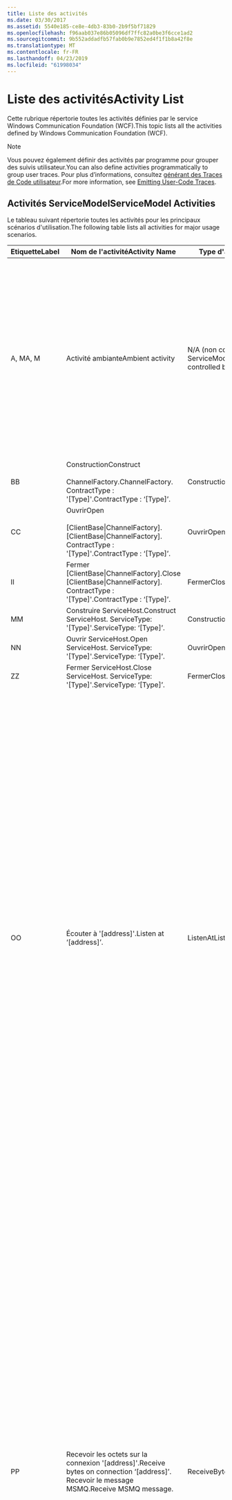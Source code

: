 ```yaml
---
title: Liste des activités
ms.date: 03/30/2017
ms.assetid: 5540e185-ce8e-4db3-83b0-2b9f5bf71829
ms.openlocfilehash: f96aab037e86b05096df7ffc82a0be3f6cce1ad2
ms.sourcegitcommit: 9b552addadfb57fab0b9e7852ed4f1f1b8a42f8e
ms.translationtype: MT
ms.contentlocale: fr-FR
ms.lasthandoff: 04/23/2019
ms.locfileid: "61998034"
---
```

# <a name="activity-list"></a><span data-ttu-id="02de2-102">Liste des activités</span><span class="sxs-lookup"><span data-stu-id="02de2-102">Activity List</span></span>
<span data-ttu-id="02de2-103">Cette rubrique répertorie toutes les activités définies par le service Windows Communication Foundation (WCF).</span><span class="sxs-lookup"><span data-stu-id="02de2-103">This topic lists all the activities defined by Windows Communication Foundation (WCF).</span></span>  
  
> [!NOTE]
>  <span data-ttu-id="02de2-104">Vous pouvez également définir des activités par programme pour grouper des suivis utilisateur.</span><span class="sxs-lookup"><span data-stu-id="02de2-104">You can also define activities programmatically to group user traces.</span></span> <span data-ttu-id="02de2-105">Pour plus d’informations, consultez [générant des Traces de Code utilisateur](../../../../../docs/framework/wcf/diagnostics/tracing/emitting-user-code-traces.md).</span><span class="sxs-lookup"><span data-stu-id="02de2-105">For more information, see [Emitting User-Code Traces](../../../../../docs/framework/wcf/diagnostics/tracing/emitting-user-code-traces.md).</span></span>  
  
## <a name="servicemodel-activities"></a><span data-ttu-id="02de2-106">Activités ServiceModel</span><span class="sxs-lookup"><span data-stu-id="02de2-106">ServiceModel Activities</span></span>  
 <span data-ttu-id="02de2-107">Le tableau suivant répertorie toutes les activités pour les principaux scénarios d'utilisation.</span><span class="sxs-lookup"><span data-stu-id="02de2-107">The following table lists all activities for major usage scenarios.</span></span>  
  
|<span data-ttu-id="02de2-108">Etiquette</span><span class="sxs-lookup"><span data-stu-id="02de2-108">Label</span></span>|<span data-ttu-id="02de2-109">Nom de l'activité</span><span class="sxs-lookup"><span data-stu-id="02de2-109">Activity Name</span></span>|<span data-ttu-id="02de2-110">Type d'activité</span><span class="sxs-lookup"><span data-stu-id="02de2-110">Activity Type</span></span>|<span data-ttu-id="02de2-111">Description</span><span class="sxs-lookup"><span data-stu-id="02de2-111">Description</span></span>|  
|-----------|-------------------|-------------------|-----------------|  
|<span data-ttu-id="02de2-112">A, M</span><span class="sxs-lookup"><span data-stu-id="02de2-112">A, M</span></span>|<span data-ttu-id="02de2-113">Activité ambiante</span><span class="sxs-lookup"><span data-stu-id="02de2-113">Ambient activity</span></span>|<span data-ttu-id="02de2-114">N/A (non contrôlé par ServiceModel)</span><span class="sxs-lookup"><span data-stu-id="02de2-114">N/A (this is not controlled by ServiceModel)</span></span>|<span data-ttu-id="02de2-115">Activité dont l'ID est défini dans TLS avant les appels au code ServiceModel (côté client ou côté serveur).</span><span class="sxs-lookup"><span data-stu-id="02de2-115">The activity whose ID is set in TLS before any calls to ServiceModel code (client side or server side).</span></span><br /><br /> <span data-ttu-id="02de2-116">Exemple : Une activité où l’ouverture est appelée sur le client WCF ou serviceHost.open est appelée.</span><span class="sxs-lookup"><span data-stu-id="02de2-116">Example: An activity where  open is called on the WCF client or serviceHost.open is called.</span></span>|  
|<span data-ttu-id="02de2-117">B</span><span class="sxs-lookup"><span data-stu-id="02de2-117">B</span></span>|<span data-ttu-id="02de2-118">Construction</span><span class="sxs-lookup"><span data-stu-id="02de2-118">Construct</span></span><br /><br /> <span data-ttu-id="02de2-119">ChannelFactory.</span><span class="sxs-lookup"><span data-stu-id="02de2-119">ChannelFactory.</span></span> <span data-ttu-id="02de2-120">ContractType : '[Type]'.</span><span class="sxs-lookup"><span data-stu-id="02de2-120">ContractType : ‘[Type]’.</span></span>|<span data-ttu-id="02de2-121">Construction</span><span class="sxs-lookup"><span data-stu-id="02de2-121">Construct</span></span>||  
|<span data-ttu-id="02de2-122">C</span><span class="sxs-lookup"><span data-stu-id="02de2-122">C</span></span>|<span data-ttu-id="02de2-123">Ouvrir</span><span class="sxs-lookup"><span data-stu-id="02de2-123">Open</span></span><br /><br /> <span data-ttu-id="02de2-124">[ClientBase&#124;ChannelFactory].</span><span class="sxs-lookup"><span data-stu-id="02de2-124">[ClientBase&#124;ChannelFactory].</span></span> <span data-ttu-id="02de2-125">ContractType : '[Type]'.</span><span class="sxs-lookup"><span data-stu-id="02de2-125">ContractType : ‘[Type]’.</span></span>|<span data-ttu-id="02de2-126">Ouvrir</span><span class="sxs-lookup"><span data-stu-id="02de2-126">Open</span></span>||  
|<span data-ttu-id="02de2-127">I</span><span class="sxs-lookup"><span data-stu-id="02de2-127">I</span></span>|<span data-ttu-id="02de2-128">Fermer [ClientBase&#124;ChannelFactory].</span><span class="sxs-lookup"><span data-stu-id="02de2-128">Close [ClientBase&#124;ChannelFactory].</span></span> <span data-ttu-id="02de2-129">ContractType : '[Type]'.</span><span class="sxs-lookup"><span data-stu-id="02de2-129">ContractType : ‘[Type]’.</span></span>|<span data-ttu-id="02de2-130">Fermer</span><span class="sxs-lookup"><span data-stu-id="02de2-130">Close</span></span>||  
|<span data-ttu-id="02de2-131">M</span><span class="sxs-lookup"><span data-stu-id="02de2-131">M</span></span>|<span data-ttu-id="02de2-132">Construire ServiceHost.</span><span class="sxs-lookup"><span data-stu-id="02de2-132">Construct ServiceHost.</span></span> <span data-ttu-id="02de2-133">ServiceType: '[Type]'.</span><span class="sxs-lookup"><span data-stu-id="02de2-133">ServiceType: ‘[Type]’.</span></span>|<span data-ttu-id="02de2-134">Construction</span><span class="sxs-lookup"><span data-stu-id="02de2-134">Construct</span></span>||  
|<span data-ttu-id="02de2-135">N</span><span class="sxs-lookup"><span data-stu-id="02de2-135">N</span></span>|<span data-ttu-id="02de2-136">Ouvrir ServiceHost.</span><span class="sxs-lookup"><span data-stu-id="02de2-136">Open ServiceHost.</span></span> <span data-ttu-id="02de2-137">ServiceType: '[Type]'.</span><span class="sxs-lookup"><span data-stu-id="02de2-137">ServiceType: ‘[Type]’.</span></span>|<span data-ttu-id="02de2-138">Ouvrir</span><span class="sxs-lookup"><span data-stu-id="02de2-138">Open</span></span>||  
|<span data-ttu-id="02de2-139">Z</span><span class="sxs-lookup"><span data-stu-id="02de2-139">Z</span></span>|<span data-ttu-id="02de2-140">Fermer ServiceHost.</span><span class="sxs-lookup"><span data-stu-id="02de2-140">Close ServiceHost.</span></span> <span data-ttu-id="02de2-141">ServiceType: '[Type]'.</span><span class="sxs-lookup"><span data-stu-id="02de2-141">ServiceType: ‘[Type]’.</span></span>|<span data-ttu-id="02de2-142">Fermer</span><span class="sxs-lookup"><span data-stu-id="02de2-142">Close</span></span>||  
|<span data-ttu-id="02de2-143">O</span><span class="sxs-lookup"><span data-stu-id="02de2-143">O</span></span>|<span data-ttu-id="02de2-144">Écouter à '[address]'.</span><span class="sxs-lookup"><span data-stu-id="02de2-144">Listen at ‘[address]’.</span></span>|<span data-ttu-id="02de2-145">ListenAt</span><span class="sxs-lookup"><span data-stu-id="02de2-145">ListenAt</span></span>|<span data-ttu-id="02de2-146">Cette activité et la suivante sont spécifiques au transport.</span><span class="sxs-lookup"><span data-stu-id="02de2-146">This and the next activity are transport-specific.</span></span> <span data-ttu-id="02de2-147">L'activité ListenAt représente le contenu qui mappe à l'adresse à laquelle l'écouteur de canal écoute.</span><span class="sxs-lookup"><span data-stu-id="02de2-147">The ListenAt activity represents the content that maps to the address where the channel listener listens at.</span></span> <span data-ttu-id="02de2-148">Dans le cas de MSMQ, c'est la file d'attente elle-même qui depuis la file d'attente mappe à une adresse.</span><span class="sxs-lookup"><span data-stu-id="02de2-148">In the case of MSMQ, it is the queue itself since the queue maps to one address.</span></span> <span data-ttu-id="02de2-149">Cette activité écoute les connexions entrantes dans le cas des transports orientés connexion, et les messages MSMQ dans le cas de MSMQ.</span><span class="sxs-lookup"><span data-stu-id="02de2-149">This activity listens for incoming connections in the case of connection-oriented transports, for MSMQ messages in the case of MSMQ.</span></span> <span data-ttu-id="02de2-150">Cette activité est créée pendant ServiceHost.Open (), et contient les suivis relatifs à la création et à la suppression de l'écouteur, ainsi qu'au transfert vers toutes les activités ReceiveBytes.</span><span class="sxs-lookup"><span data-stu-id="02de2-150">This activity is created during ServiceHost.Open(), and contains the traces related to creating and disposing the listener, as well as transferring out to all ReceiveBytes activities.</span></span>|  
|<span data-ttu-id="02de2-151">P</span><span class="sxs-lookup"><span data-stu-id="02de2-151">P</span></span>|<span data-ttu-id="02de2-152">Recevoir les octets sur la connexion '[address]'.</span><span class="sxs-lookup"><span data-stu-id="02de2-152">Receive bytes on connection ‘[address]’.</span></span> <span data-ttu-id="02de2-153">Recevoir le message MSMQ.</span><span class="sxs-lookup"><span data-stu-id="02de2-153">Receive MSMQ message.</span></span>|<span data-ttu-id="02de2-154">ReceiveBytes</span><span class="sxs-lookup"><span data-stu-id="02de2-154">ReceiveBytes</span></span>|<span data-ttu-id="02de2-155">Dans cette activité, les données qui au final obtiendront un message WCF sont traitées.</span><span class="sxs-lookup"><span data-stu-id="02de2-155">In this activity, data that will eventually get a WCF message is processed.</span></span> <span data-ttu-id="02de2-156">Des octets entrants sont attendus dans le cas du transport orienté connexion ou http.</span><span class="sxs-lookup"><span data-stu-id="02de2-156">Incoming bytes are waited in the case of connection-oriented transport or http.</span></span> <span data-ttu-id="02de2-157">Pour le TCP/canal nommé, la durée de vie de cette activité correspond à celle de la connexion, car elle est créée à la création de la connexion.</span><span class="sxs-lookup"><span data-stu-id="02de2-157">For TCP/named-pipe, the lifetime of this activity is the lifetime of the connection, as it is created when the connection is created.</span></span> <span data-ttu-id="02de2-158">Pour http, elle correspond à la durée de vie d'une demande de message et est créée à l'envoi du message.</span><span class="sxs-lookup"><span data-stu-id="02de2-158">For http, it is of the lifetime of a message request and is created when the message is sent.</span></span> <span data-ttu-id="02de2-159">Cette activité contient les suivis relatifs à la création et à la suppression de la connexion le cas échéant, ainsi qu'aux transferts vers toutes les activités de traitement (objet) des messages.</span><span class="sxs-lookup"><span data-stu-id="02de2-159">This activity contains the traces related to creating and disposing the connection if applicable, as well as transfers out to all message (object) processing activities.</span></span><br /><br /> <span data-ttu-id="02de2-160">Dans le cas de MSMQ, il s'agit de l'activité dans laquelle le message MSMQ est récupéré.</span><span class="sxs-lookup"><span data-stu-id="02de2-160">In the case of MSMQ, it is the activity where the MSMQ message is retrieved.</span></span>|  
|<span data-ttu-id="02de2-161">N</span><span class="sxs-lookup"><span data-stu-id="02de2-161">Q</span></span>|<span data-ttu-id="02de2-162">Traiter le message [number].</span><span class="sxs-lookup"><span data-stu-id="02de2-162">Process message [number].</span></span> <span data-ttu-id="02de2-163">(Notez que [number] est une valeur qui augmente de manière monotone et commence à 1.)</span><span class="sxs-lookup"><span data-stu-id="02de2-163">(Note, [number] is a monotonically increasing value which starts at 1.)</span></span>|<span data-ttu-id="02de2-164">ProcessMessage</span><span class="sxs-lookup"><span data-stu-id="02de2-164">ProcessMessage</span></span>|<span data-ttu-id="02de2-165">Cette activité traite un message entrant.</span><span class="sxs-lookup"><span data-stu-id="02de2-165">Process an incoming message.</span></span> <span data-ttu-id="02de2-166">Cette activité démarre lorsque toutes les données (octets, message MSMQ) sont reçues pour former un objet de message WCF.</span><span class="sxs-lookup"><span data-stu-id="02de2-166">This activity starts when all the data (bytes, MSMQ message) are received to form a WCF message object.</span></span> <span data-ttu-id="02de2-167">Les suivis dans cette activité gèrent le traitement d'en-tête.</span><span class="sxs-lookup"><span data-stu-id="02de2-167">Traces within this activity deal with header processing.</span></span><br /><br /> <span data-ttu-id="02de2-168">Une fois qu'un message pouvant être distribué est formé, l'activité de ServiceHost ProcessAction est basculée après avoir recherché l'ID d'activité correspondant.</span><span class="sxs-lookup"><span data-stu-id="02de2-168">Once a message that can be dispatched is formed, the ServiceHost ProcessAction activity is switched to after looking up the corresponding Activity ID.</span></span>|  
|<span data-ttu-id="02de2-169">D, S</span><span class="sxs-lookup"><span data-stu-id="02de2-169">D, S</span></span>|<span data-ttu-id="02de2-170">Traiter l'action '[action]'.</span><span class="sxs-lookup"><span data-stu-id="02de2-170">Process action ‘[action]’.</span></span>|<span data-ttu-id="02de2-171">ProcessAction</span><span class="sxs-lookup"><span data-stu-id="02de2-171">ProcessAction</span></span>|<span data-ttu-id="02de2-172">Cette activité traite le message via la pile Transport/Security/RM permettant de distribuer le message au code utilisateur lors de la réception, et dans l'ordre inverse lors de l'envoi.</span><span class="sxs-lookup"><span data-stu-id="02de2-172">Process the message through the Transport/Security/RM stack for dispatching the message to user code on receive, and in the reverse order on send.</span></span><br /><br /> <span data-ttu-id="02de2-173">Sur le serveur, cette activité utilise l’ID d’activité propagé s’il est envoyé dans l’en-tête du message par le biais de « Propagation d’activité » ; Sinon, un nouveau GUID est créé.</span><span class="sxs-lookup"><span data-stu-id="02de2-173">On the server, this activity uses the propagated Activity ID if it is sent in the message header via "Activity Propagation"; otherwise, a new GUID is created.</span></span><br /><br /> <span data-ttu-id="02de2-174">Le message de réponse pour les contrats demande/réponse est également traité dans cette activité.</span><span class="sxs-lookup"><span data-stu-id="02de2-174">The response message for request/reply contracts is also processed in that activity.</span></span>|  
|<span data-ttu-id="02de2-175">T</span><span class="sxs-lookup"><span data-stu-id="02de2-175">T</span></span>|<span data-ttu-id="02de2-176">Exécuter '[IContract.Operation]'.</span><span class="sxs-lookup"><span data-stu-id="02de2-176">Execute ‘[IContract.Operation]’.</span></span>|<span data-ttu-id="02de2-177">ExecuteUserCode</span><span class="sxs-lookup"><span data-stu-id="02de2-177">ExecuteUserCode</span></span>|<span data-ttu-id="02de2-178">Cette activité exécute le code utilisateur après distribution sur le côté service.</span><span class="sxs-lookup"><span data-stu-id="02de2-178">Execute user code after dispatch on the service side.</span></span> <span data-ttu-id="02de2-179">Elle fournit une limite permettant de définir le code ServiceHost à partir du code fourni par l'utilisateur.</span><span class="sxs-lookup"><span data-stu-id="02de2-179">This activity provides a boundary to delineate ServiceHost code from user-provided code.</span></span>|  
  
## <a name="security-activities"></a><span data-ttu-id="02de2-180">Activités de sécurité</span><span class="sxs-lookup"><span data-stu-id="02de2-180">Security Activities</span></span>  
 <span data-ttu-id="02de2-181">Le tableau suivant répertorie l'ensemble des activités relatives à la sécurité.</span><span class="sxs-lookup"><span data-stu-id="02de2-181">The following table lists all activities related to Security.</span></span>  
  
|<span data-ttu-id="02de2-182">Nom de l'activité</span><span class="sxs-lookup"><span data-stu-id="02de2-182">Activity Name</span></span>|<span data-ttu-id="02de2-183">Type d'activité</span><span class="sxs-lookup"><span data-stu-id="02de2-183">Activity Type</span></span>|<span data-ttu-id="02de2-184">Description</span><span class="sxs-lookup"><span data-stu-id="02de2-184">Description</span></span>|  
|-------------------|-------------------|-----------------|  
|<span data-ttu-id="02de2-185">Installer la session sécurisée</span><span class="sxs-lookup"><span data-stu-id="02de2-185">Setup secure session</span></span>|<span data-ttu-id="02de2-186">SetupSecurity</span><span class="sxs-lookup"><span data-stu-id="02de2-186">SetupSecurity</span></span>|<span data-ttu-id="02de2-187">Existe uniquement sur le côté client.</span><span class="sxs-lookup"><span data-stu-id="02de2-187">Exists on the client side only.</span></span> <span data-ttu-id="02de2-188">Contient tous les échanges RST\*/SCT pour l'authentification et la définition du contexte de sécurité.</span><span class="sxs-lookup"><span data-stu-id="02de2-188">Contains all RST\*/SCT exchanges for authentication and setting the security context.</span></span> <span data-ttu-id="02de2-189">Si `propagateActivity` = `true`, cette activité est fusionnée avec correspondant processus Action RST du service\*les activités /SCT.</span><span class="sxs-lookup"><span data-stu-id="02de2-189">If `propagateActivity`=`true`, this activity is merged with the service’s corresponding Process Action RST\*/SCT activities.</span></span>|  
|<span data-ttu-id="02de2-190">Fermer la session sécurisée</span><span class="sxs-lookup"><span data-stu-id="02de2-190">Close secure session</span></span>|<span data-ttu-id="02de2-191">SetupSecurity</span><span class="sxs-lookup"><span data-stu-id="02de2-191">SetupSecurity</span></span>|<span data-ttu-id="02de2-192">Existe sur le côté client.</span><span class="sxs-lookup"><span data-stu-id="02de2-192">Exists on the client side.</span></span> <span data-ttu-id="02de2-193">Contient l'échange de messages Cancel permettant de fermer la session sécurisée.</span><span class="sxs-lookup"><span data-stu-id="02de2-193">Contains the Cancel message exchange for closing the secure session.</span></span> <span data-ttu-id="02de2-194">Si `propagateActivity` = `true`, cette activité est fusionnée avec l’Action de processus « Cancel » à partir du service.</span><span class="sxs-lookup"><span data-stu-id="02de2-194">If `propagateActivity`=`true`, this activity is merged with the Process Action "Cancel" from the service.</span></span>|  
  
 <span data-ttu-id="02de2-195">Le tableau suivant répertorie l'ensemble des activités relatives à COM+.</span><span class="sxs-lookup"><span data-stu-id="02de2-195">The following table lists all activities related to COM+.</span></span>  
  
|<span data-ttu-id="02de2-196">Nom de l'activité</span><span class="sxs-lookup"><span data-stu-id="02de2-196">Activity Name</span></span>|<span data-ttu-id="02de2-197">Type d'activité</span><span class="sxs-lookup"><span data-stu-id="02de2-197">Activity Type</span></span>|<span data-ttu-id="02de2-198">Description</span><span class="sxs-lookup"><span data-stu-id="02de2-198">Description</span></span>|  
|-------------------|-------------------|-----------------|  
|<span data-ttu-id="02de2-199">Créer une instance COM+</span><span class="sxs-lookup"><span data-stu-id="02de2-199">Create COM+ instance</span></span>|<span data-ttu-id="02de2-200">TransferToCOMPlus</span><span class="sxs-lookup"><span data-stu-id="02de2-200">TransferToCOMPlus</span></span>|<span data-ttu-id="02de2-201">1 instance d’activité pour chaque COM + appeler à partir de code WCF</span><span class="sxs-lookup"><span data-stu-id="02de2-201">1 activity instance for each COM+ call from WCF code</span></span>|  
|<span data-ttu-id="02de2-202">Exécuter COM + \<opération ></span><span class="sxs-lookup"><span data-stu-id="02de2-202">Execute COM+ \<operation></span></span>|<span data-ttu-id="02de2-203">TransferToCOMPlus</span><span class="sxs-lookup"><span data-stu-id="02de2-203">TransferToCOMPlus</span></span>|<span data-ttu-id="02de2-204">1 instance d’activité pour chaque COM + appeler à partir de code WCF</span><span class="sxs-lookup"><span data-stu-id="02de2-204">1 activity instance for each COM+ call from WCF code</span></span>|  
  
## <a name="wmi-activities"></a><span data-ttu-id="02de2-205">Activités WMI</span><span class="sxs-lookup"><span data-stu-id="02de2-205">WMI Activities</span></span>  
 <span data-ttu-id="02de2-206">Le tableau suivant répertorie l'ensemble des activités relatives WMI.</span><span class="sxs-lookup"><span data-stu-id="02de2-206">The following table lists all activities related to WMI.</span></span>  
  
|<span data-ttu-id="02de2-207">Nom de l'activité</span><span class="sxs-lookup"><span data-stu-id="02de2-207">Activity Name</span></span>|<span data-ttu-id="02de2-208">Type d'activité</span><span class="sxs-lookup"><span data-stu-id="02de2-208">Activity Type</span></span>|<span data-ttu-id="02de2-209">Description</span><span class="sxs-lookup"><span data-stu-id="02de2-209">Description</span></span>|  
|-------------------|-------------------|-----------------|  
|<span data-ttu-id="02de2-210">Récupération WMI</span><span class="sxs-lookup"><span data-stu-id="02de2-210">WMI get</span></span>|<span data-ttu-id="02de2-211">WMIGetObject</span><span class="sxs-lookup"><span data-stu-id="02de2-211">WMIGetObject</span></span>|<span data-ttu-id="02de2-212">L'utilisateur récupère des données de WMI.</span><span class="sxs-lookup"><span data-stu-id="02de2-212">User is retrieving data from WMI.</span></span>|  
|<span data-ttu-id="02de2-213">Mise à jour WMI</span><span class="sxs-lookup"><span data-stu-id="02de2-213">WMI put</span></span>|<span data-ttu-id="02de2-214">WmiPutInstance</span><span class="sxs-lookup"><span data-stu-id="02de2-214">WmiPutInstance</span></span>|<span data-ttu-id="02de2-215">L'utilisateur met à jour des données avec WMI.</span><span class="sxs-lookup"><span data-stu-id="02de2-215">User is updating data with WMI.</span></span>|
